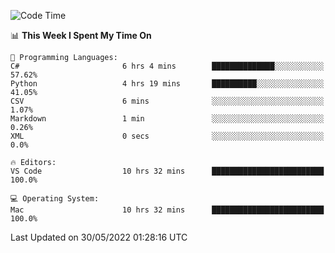 <!--START_SECTION:waka-->
![Code Time](http://img.shields.io/badge/Code%20Time-45%20hrs%2021%20mins-blue)

📊 **This Week I Spent My Time On** 

```text
💬 Programming Languages: 
C#                       6 hrs 4 mins        ██████████████░░░░░░░░░░░   57.62% 
Python                   4 hrs 19 mins       ██████████░░░░░░░░░░░░░░░   41.05% 
CSV                      6 mins              ░░░░░░░░░░░░░░░░░░░░░░░░░   1.07% 
Markdown                 1 min               ░░░░░░░░░░░░░░░░░░░░░░░░░   0.26% 
XML                      0 secs              ░░░░░░░░░░░░░░░░░░░░░░░░░   0.0%

🔥 Editors: 
VS Code                  10 hrs 32 mins      █████████████████████████   100.0%

💻 Operating System: 
Mac                      10 hrs 32 mins      █████████████████████████   100.0%

```


 Last Updated on 30/05/2022 01:28:16 UTC
<!--END_SECTION:waka-->
